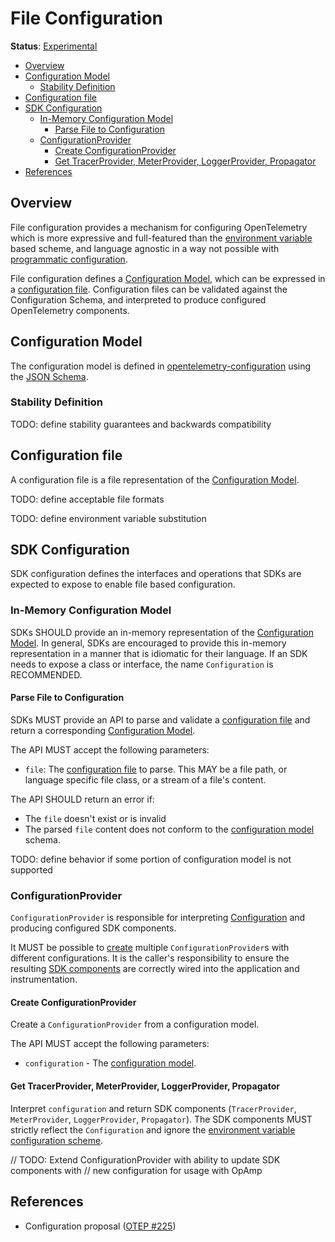 <!--- Hugo front matter used to generate the website version of this page:
linkTitle: File
--->

# File Configuration

**Status**: [Experimental](../document-status.md)

<!-- toc -->

- [Overview](#overview)
- [Configuration Model](#configuration-model)
  * [Stability Definition](#stability-definition)
- [Configuration file](#configuration-file)
- [SDK Configuration](#sdk-configuration)
  * [In-Memory Configuration Model](#in-memory-configuration-model)
    + [Parse File to Configuration](#parse-file-to-configuration)
  * [ConfigurationProvider](#configurationprovider)
    + [Create ConfigurationProvider](#create-configurationprovider)
    + [Get TracerProvider, MeterProvider, LoggerProvider, Propagator](#get-tracerprovider-meterprovider-loggerprovider-propagator)
- [References](#references)

<!-- tocstop -->

## Overview

File configuration provides a mechanism for configuring OpenTelemetry which is
more expressive and full-featured than
the [environment variable](sdk-environment-variables.md) based scheme, and
language agnostic in a way not possible
with [programmatic configuration](sdk-configuration.md#programmatic).

File configuration defines a [Configuration Model](#configuration-model),
which can be expressed in a [configuration file](#configuration-file).
Configuration files can be validated against the Configuration Schema, and
interpreted to produce configured OpenTelemetry components.

## Configuration Model

The configuration model is defined
in [opentelemetry-configuration](https://github.com/open-telemetry/opentelemetry-configuration)
using the [JSON Schema](https://json-schema.org/).

### Stability Definition

TODO: define stability guarantees and backwards compatibility

## Configuration file

A configuration file is a file representation of
the [Configuration Model](#configuration-model).

TODO: define acceptable file formats

TODO: define environment variable substitution

## SDK Configuration

SDK configuration defines the interfaces and operations that SDKs are expected
to expose to enable file based configuration.

### In-Memory Configuration Model

SDKs SHOULD provide an in-memory representation of
the [Configuration Model](#configuration-model). In general, SDKs are encouraged
to provide this in-memory representation in a manner that is idiomatic for their
language. If an SDK needs to expose a class or interface, the
name `Configuration` is RECOMMENDED.

#### Parse File to Configuration

SDKs MUST provide an API to parse and validate
a [configuration file](#configuration-file) and return a
corresponding [Configuration Model](#in-memory-configuration-model).

The API MUST accept the following parameters:

* `file`: The [configuration file](#configuration-file) to parse. This MAY be a
  file path, or language specific file class, or a stream of a file's content.

The API SHOULD return an error if:

* The `file` doesn't exist or is invalid
* The parsed `file` content does not conform to
  the [configuration model](#configuration-model) schema.

TODO: define behavior if some portion of configuration model is not supported

### ConfigurationProvider

`ConfigurationProvider` is responsible for
interpreting [Configuration](#in-memory-configuration-model) and producing
configured SDK components.

It MUST be possible to [create](#create-configurationprovider)
multiple `ConfigurationProvider`s with different configurations. It is the
caller's responsibility to ensure the
resulting [SDK components](#get-tracerprovider-meterprovider-loggerprovider-propagator) are
correctly wired into the application and instrumentation.

#### Create ConfigurationProvider

Create a `ConfigurationProvider` from a configuration model.

The API MUST accept the following parameters:

* `configuration` - The [configuration model](#in-memory-configuration-model).

#### Get TracerProvider, MeterProvider, LoggerProvider, Propagator

Interpret `configuration` and return SDK components (`TracerProvider`,
`MeterProvider`, `LoggerProvider`, `Propagator`). The SDK components MUST
strictly reflect the `Configuration` and ignore
the [environment variable configuration scheme](./sdk-environment-variables.md).

// TODO: Extend ConfigurationProvider with ability to update SDK components with
// new configuration for usage with OpAmp

## References

* Configuration
  proposal ([OTEP #225](https://github.com/open-telemetry/oteps/pull/225))
